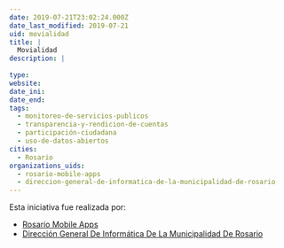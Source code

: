 ```yaml
---
date: 2019-07-21T23:02:24.000Z
date_last_modified: 2019-07-21
uid: movialidad
title: |
  Movialidad
description: |
  
type: 
website: 
date_ini: 
date_end: 
tags:
  - monitoreo-de-servicios-publicos
  - transparencia-y-rendicion-de-cuentas
  - participación-ciudadana
  - uso-de-datos-abiertos
cities: 
  - Rosario
organizations_uids:
  - rosario-mobile-apps
  - direccion-general-de-informatica-de-la-municipalidad-de-rosario
---
```


Esta iniciativa fue realizada por:

- [Rosario Mobile Apps](/organizaciones/rosario-mobile-apps)
- [Dirección General De Informática De La Municipalidad De Rosario](/organizaciones/direccion-general-de-informatica-de-la-municipalidad-de-rosario)
